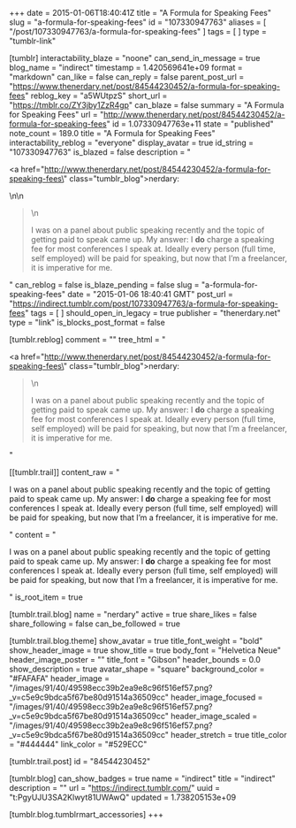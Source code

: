 +++
date = 2015-01-06T18:40:41Z
title = "A Formula for Speaking Fees"
slug = "a-formula-for-speaking-fees"
id = "107330947763"
aliases = [ "/post/107330947763/a-formula-for-speaking-fees" ]
tags = [ ]
type = "tumblr-link"

[tumblr]
interactability_blaze = "noone"
can_send_in_message = true
blog_name = "indirect"
timestamp = 1.420569641e+09
format = "markdown"
can_like = false
can_reply = false
parent_post_url = "https://www.thenerdary.net/post/84544230452/a-formula-for-speaking-fees"
reblog_key = "a5WUtpzS"
short_url = "https://tmblr.co/ZY3jby1ZzR4gp"
can_blaze = false
summary = "A Formula for Speaking Fees"
url = "http://www.thenerdary.net/post/84544230452/a-formula-for-speaking-fees"
id = 1.07330947763e+11
state = "published"
note_count = 189.0
title = "A Formula for Speaking Fees"
interactability_reblog = "everyone"
display_avatar = true
id_string = "107330947763"
is_blazed = false
description = "<p><a href=\"http://www.thenerdary.net/post/84544230452/a-formula-for-speaking-fees\" class=\"tumblr_blog\">nerdary</a>:</p>\n\n<blockquote>\n<p>I was on a panel about public speaking recently and the topic of getting paid to speak came up. My answer: I <strong>do</strong> charge a speaking fee for most conferences I speak at. Ideally every person (full time, self employed) will be paid for speaking, but now that I’m a freelancer, it is imperative for me.</p> </blockquote>"
can_reblog = false
is_blaze_pending = false
slug = "a-formula-for-speaking-fees"
date = "2015-01-06 18:40:41 GMT"
post_url = "https://indirect.tumblr.com/post/107330947763/a-formula-for-speaking-fees"
tags = [ ]
should_open_in_legacy = true
publisher = "thenerdary.net"
type = "link"
is_blocks_post_format = false

[tumblr.reblog]
comment = ""
tree_html = "<p><a href=\"http://www.thenerdary.net/post/84544230452/a-formula-for-speaking-fees\" class=\"tumblr_blog\">nerdary</a>:</p><blockquote>\n<p>I was on a panel about public speaking recently and the topic of getting paid to speak came up. My answer: I <strong>do</strong> charge a speaking fee for most conferences I speak at. Ideally every person (full time, self employed) will be paid for speaking, but now that I’m a freelancer, it is imperative for me.</p> </blockquote>"

[[tumblr.trail]]
content_raw = "<p>I was on a panel about public speaking recently and the topic of getting paid to speak came up. My answer: I <strong>do</strong> charge a speaking fee for most conferences I speak at. Ideally every person (full time, self employed) will be paid for speaking, but now that I’m a freelancer, it is imperative for me.</p>"
content = "<p>I was on a panel about public speaking recently and the topic of getting paid to speak came up. My answer: I <strong>do</strong> charge a speaking fee for most conferences I speak at. Ideally every person (full time, self employed) will be paid for speaking, but now that I&rsquo;m a freelancer, it is imperative for me.</p>"
is_root_item = true

[tumblr.trail.blog]
name = "nerdary"
active = true
share_likes = false
share_following = false
can_be_followed = true

[tumblr.trail.blog.theme]
show_avatar = true
title_font_weight = "bold"
show_header_image = true
show_title = true
body_font = "Helvetica Neue"
header_image_poster = ""
title_font = "Gibson"
header_bounds = 0.0
show_description = true
avatar_shape = "square"
background_color = "#FAFAFA"
header_image = "/images/91/40/49598ecc39b2ea9e8c96f516ef57.png?_v=c5e9c9bdca5f67be80d91514a36509cc"
header_image_focused = "/images/91/40/49598ecc39b2ea9e8c96f516ef57.png?_v=c5e9c9bdca5f67be80d91514a36509cc"
header_image_scaled = "/images/91/40/49598ecc39b2ea9e8c96f516ef57.png?_v=c5e9c9bdca5f67be80d91514a36509cc"
header_stretch = true
title_color = "#444444"
link_color = "#529ECC"

[tumblr.trail.post]
id = "84544230452"

[tumblr.blog]
can_show_badges = true
name = "indirect"
title = "indirect"
description = ""
url = "https://indirect.tumblr.com/"
uuid = "t:PgyUJU3SA2Klwyt81UWAwQ"
updated = 1.738205153e+09

[tumblr.blog.tumblrmart_accessories]
+++
